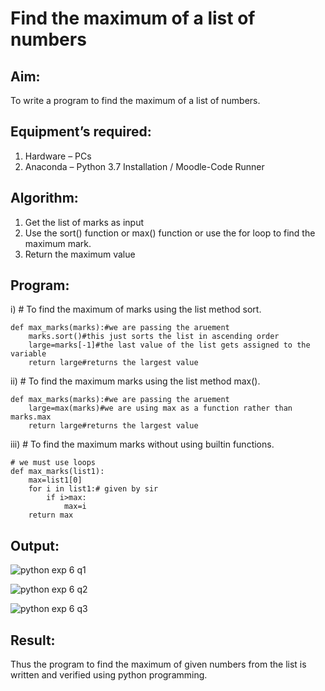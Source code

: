 # Find the maximum of a list of numbers
## Aim:
To write a program to find the maximum of a list of numbers.
## Equipment’s required:
1.	Hardware – PCs
2.	Anaconda – Python 3.7 Installation / Moodle-Code Runner
## Algorithm:
1.	Get the list of marks as input
2.	Use the sort() function or max() function or use the for loop to find the maximum mark.
3.	Return the maximum value
## Program:

i)	# To find the maximum of marks using the list method sort.
```
def max_marks(marks):#we are passing the aruement
    marks.sort()#this just sorts the list in ascending order
    large=marks[-1]#the last value of the list gets assigned to the variable
    return large#returns the largest value
```

ii)	# To find the maximum marks using the list method max().
```
def max_marks(marks):#we are passing the aruement
    large=max(marks)#we are using max as a function rather than marks.max
    return large#returns the largest value
```

iii) # To find the maximum marks without using builtin functions.
```
# we must use loops
def max_marks(list1):
    max=list1[0]
    for i in list1:# given by sir
        if i>max:
            max=i
    return max
```



## Output:
![python exp 6 q1](https://github.com/SVENGADAKRISHNAN/FindMaximum/assets/147473084/5e32a984-8fa8-4f75-a500-45e3f126ff6a)

![python exp 6 q2](https://github.com/SVENGADAKRISHNAN/FindMaximum/assets/147473084/d6bce4e1-5b4a-4099-8ad0-9a08de38aa79)

![python exp 6 q3](https://github.com/SVENGADAKRISHNAN/FindMaximum/assets/147473084/c42b368f-6a0b-422d-8937-236f3202df6d)

## Result:
Thus the program to find the maximum of given numbers from the list is written and verified using python programming.
